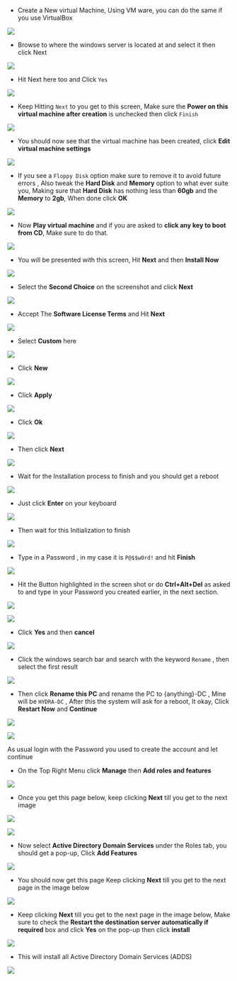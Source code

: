 - Create a New virtual Machine, Using VM ware, you can do the same if you use VirtualBox

![](https://i.imgur.com/GDbz3XZ.png)

- Browse to where the windows server is located at and select it then click Next

![](https://i.imgur.com/YWNblFb.png)

- Hit Next here too and Click `Yes`

![](https://i.imgur.com/KjtchDk.png)

- Keep Hitting `Next` to you get to this screen, Make sure the **Power on this virtual machine after creation** is unchecked then click `Finish`

![](https://i.imgur.com/rjYcjUM.png)

- You should now see that the virtual machine has been created, click **Edit virtual machine settings** 

![](https://i.imgur.com/WxxHvoa.png)

- If you see a `Floppy Disk` option make sure to remove it to avoid future errors , Also tweak the **Hard Disk** and **Memory** option to what ever suite you, Making sure that **Hard Disk** has nothing less than **60gb** and the **Memory** to **2gb**, When done click **OK**

![](https://i.imgur.com/T2LWFhM.png)

- Now **Play virtual machine** and if you are asked to **click any key to boot from CD**, Make sure to do that.

![](https://i.imgur.com/fvljrcn.png)

- You will be presented with this screen, Hit **Next** and then **Install Now**

![](https://i.imgur.com/gdRNkYo.png)

- Select the **Second Choice** on the screenshot and click **Next**

![](https://i.imgur.com/YhlFuNL.png)

- Accept The **Software License Terms** and Hit **Next** 

![](https://i.imgur.com/TnqSOYV.png)

- Select **Custom** here

![](https://i.imgur.com/atutfrA.png)

-  Click **New**

![](https://i.imgur.com/kpXAqF4.png)

- Click **Apply**

![](https://i.imgur.com/0H7tD6T.png)

- Click **Ok**

![](https://i.imgur.com/HfTPFU1.png)

- Then click **Next**

![](https://i.imgur.com/Gihgtz7.png)

- Wait for the Installation process to finish and you should get a reboot

![](https://i.imgur.com/O5mvzy3.png)

- Just click **Enter** on your keyboard

![](https://i.imgur.com/SQ0NHs1.png)

- Then wait for this Initialization to finish

![](https://i.imgur.com/d373quO.png)

- Type in a Password , in my case it is `P@$$w0rd!` and hit **Finish** 

![](https://i.imgur.com/gmrMgkb.png)

- Hit the Button highlighted in the screen shot or do **Ctrl+Alt+Del** as asked to and type in your Password you created earlier, in the next section.

![](https://i.imgur.com/CRr29Pn.png)

![](https://i.imgur.com/lnIIKso.png)

- Click **Yes** and then **cancel** 

![](https://i.imgur.com/A8LfaEt.png)

- Click the windows search bar and search with the keyword `Rename` , then select the first result

![](https://i.imgur.com/e5Bc0hE.png)

- Then click **Rename this PC** and rename the PC to {anything}-DC , Mine will be `HYDRA-DC` , After this the system will ask for a reboot, It okay, Click **Restart Now** and **Continue**

![](https://i.imgur.com/8Uv4I1a.png)

![](https://i.imgur.com/6MkAFoC.png)


As usual login with the Password you used to create the account and let continue

- On the Top Right Menu click **Manage** then **Add roles and features**  

![](https://i.imgur.com/IstBvqd.png)

- Once you get this page below, keep clicking **Next** till you get to the next image

![](https://i.imgur.com/zJCgGSY.png)

![](https://i.imgur.com/nAfCfMN.png)

- Now select **Active Directory Domain Services** under the Roles tab, you should get a pop-up, Click **Add Features**

![](https://i.imgur.com/yJt2Gwy.png)

- You should now get this page Keep clicking **Next** till you get to the next page in the image below

![](https://i.imgur.com/sfrQedd.png)

- Keep clicking **Next** till you get to the next page in the image below, Make sure to check the **Restart the destination server automatically if required** box and click **Yes** on the pop-up then click **install**

![](https://i.imgur.com/7oZGcVt.png)

- This will install all Active Directory Domain Services (ADDS) 

![](https://i.imgur.com/gmaXLOS.png)
